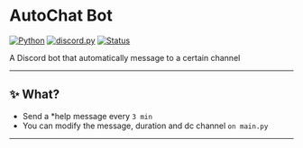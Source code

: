 # AutoChat Bot

[![Python](https://img.shields.io/badge/Python-3.9%2B-blue.svg)](https://www.python.org/)
[![discord.py](https://img.shields.io/badge/discord.py-2.3.2-blueviolet.svg)](https://github.com/Rapptz/discord.py)
[![Status](https://img.shields.io/badge/status-active-success.svg)]()

A Discord bot that automatically message to a certain channel

---

## ✨ What?

  - Send a *help message every `3 min`
  - You can modify the message, duration and dc channel `on main.py`

---
